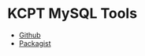 # KCPT MySQL Tools

* [Github](https://github.com/KCPT19/laravel-mysqltools)
* [Packagist](https://packagist.org/packages/kcpt/mysqltools)

